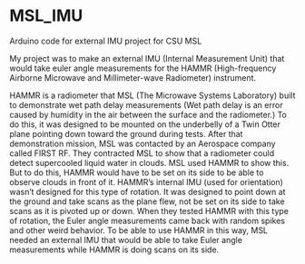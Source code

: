 # MSL_IMU
Arduino code for external IMU project for CSU MSL

My project was to make an external IMU (Internal Measurement Unit) that would take euler angle measurements for the HAMMR (High-frequency Airborne Microwave and Millimeter-wave Radiometer) instrument.

HAMMR is a radiometer that MSL (The Microwave Systems Laboratory) built to demonstrate wet path delay measurements (Wet path delay is an error caused by humidity in the air between the surface and the radiometer.)  To do this, it was designed to be mounted on the underbelly of a Twin Otter plane pointing down toward the ground during tests. 
After that demonstration mission, MSL was contacted by an Aerospace company called FIRST RF. They contracted MSL to show that a radiometer could detect supercooled liquid water in clouds.
MSL used HAMMR to show this. But to do this, HAMMR would have to be set on its side to be able to observe clouds in front of it. HAMMR’s internal IMU (used for orientation) wasn’t designed for this type of rotation. It was designed to point down at the ground and take scans as the plane flew, not be set on its side to take scans as it is pivoted up or down. When they tested HAMMR with this type of rotation, the Euler angle measurements came back with random spikes and other weird behavior. To be able to use HAMMR in this way, MSL needed an external IMU that would be able to take Euler angle measurements while HAMMR is doing scans on its side.

